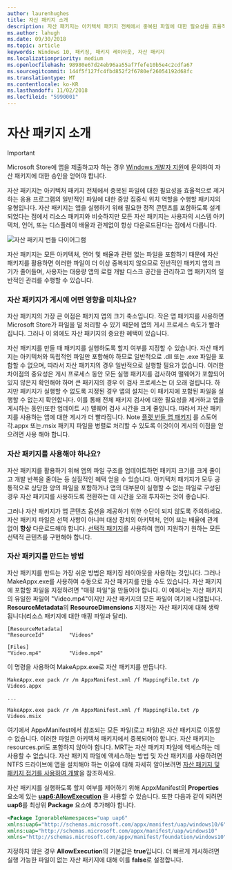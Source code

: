 ```yaml
---
author: laurenhughes
title: 자산 패키지 소개
description: 자산 패키지는 아키텍처 패키지 전체에서 중복된 파일에 대한 필요성을 효율적으로 제거하는 응용 프로그램의 일반적인 파일에 대한 중앙 집중식 위치 역할을 수행할 패키지의 유형입니다.
ms.author: lahugh
ms.date: 09/30/2018
ms.topic: article
keywords: Windows 10, 패키징, 패키지 레이아웃, 자산 패키지
ms.localizationpriority: medium
ms.openlocfilehash: 98980e67d24eb96aa55af7fefe10b5e4c2cdfa67
ms.sourcegitcommit: 144f5f127fc4fbd852f2f6780ef26054192d68fc
ms.translationtype: MT
ms.contentlocale: ko-KR
ms.lasthandoff: 11/02/2018
ms.locfileid: "5990001"
---
```

# <a name="introduction-to-asset-packages"></a>자산 패키지 소개

> [!IMPORTANT]
> Microsoft Store에 앱을 제출하고자 하는 경우 [Windows 개발자 지원](https://developer.microsoft.com/windows/support)에 문의하여 자산 패키지에 대한 승인을 얻어야 합니다.

자산 패키지는 아키텍처 패키지 전체에서 중복된 파일에 대한 필요성을 효율적으로 제거하는 응용 프로그램의 일반적인 파일에 대한 중앙 집중식 위치 역할을 수행할 패키지의 유형입니다. 자산 패키지는 앱을 실행하기 위해 필요한 정적 콘텐츠를 포함하도록 설계되었다는 점에서 리소스 패키지와 비슷하지만 모든 자산 패키지는 사용자의 시스템 아키텍처, 언어, 또는 디스플레이 배율과 관계없이 항상 다운로드된다는 점에서 다릅니다.

![자산 패키지 번들 다이어그램](images/primary-bundle.png)

자산 패키지는 모든 아키텍처, 언어 및 배율과 관련 없는 파일을 포함하기 때문에 자산 패키지를 활용하면 이러한 파일이 더 이상 중복되지 않으므로 전반적인 패키지 앱의 크기가 줄어들며, 사용자는 대용량 앱의 로컬 개발 디스크 공간을 관리하고 앱 패키지의 일반적인 관리를 수행할 수 있습니다. 

### <a name="how-do-asset-packages-affect-publishing"></a>자산 패키지가 게시에 어떤 영향을 미치나요?
자산 패키지의 가장 큰 이점은 패키지 앱의 크기 축소입니다. 작은 앱 패키지를 사용하면 Microsoft Store가 파일을 덜 처리할 수 있기 때문에 앱의 게시 프로세스 속도가 빨라집니다. 그러나 이 외에도 자산 패키지의 중요한 혜택이 있습니다.

자산 패키지를 만들 때 패키지를 실행하도록 할지 여부를 지정할 수 있습니다. 자산 패키지는 아키텍처와 독립적인 파일만 포함해야 하므로 일반적으로 .dll 또는 .exe 파일을 포함할 수 없으며, 따라서 자산 패키지의 경우 일반적으로 실행할 필요가 없습니다. 이러한 차이점의 중요성은 게시 프로세스 동안 모든 실행 패키지를 검사하여 맬웨어가 포함되어 있지 않은지 확인해야 하며 큰 패키지의 경우 이 검사 프로세스는 더 오래 걸립니다. 하지만 패키지가 실행할 수 없도록 지정된 경우 앱의 설치는 이 패키지에 포함된 파일을 실행할 수 없는지 확인합니다. 이를 통해 전체 패키지 검사에 대한 필요성을 제거하고 앱을 게시하는 동안(또한 업데이트 시) 맬웨어 검사 시간을 크게 줄입니다. 따라서 자산 패키지를 사용하는 앱에 대한 게시가 더 빨라집니다. Note [플랫 번들 앱 패키지](flat-bundles.md) 를 스토어 각.appx 또는.msix 패키지 파일을 병렬로 처리할 수 있도록 이것이이 게시의 이점을 얻으려면 사용 해야 합니다. 


### <a name="should-i-use-asset-packages"></a>자산 패키지를 사용해야 하나요?
자산 패키지를 활용하기 위해 앱의 파일 구조를 업데이트하면 패키지 크기를 크게 줄이고 개발 반복을 줄이는 등 실질적인 혜택 얻을 수 있습니다. 아키텍처 패키지가 모두 공통적으로 상당한 양의 파일을 포함하거나 앱의 대부분이 실행할 수 없는 파일로 구성된 경우 자산 패키지를 사용하도록 전환하는 데 시간을 오래 투자하는 것이 좋습니다.

그러나 자산 패키지가 앱 콘텐츠 옵션을 제공하기 위한 수단이 되지 않도록 주의하세요. 자산 패키지 파일은 선택 사항이 아니며 대상 장치의 아키텍처, 언어 또는 배율에 관계 없이 **항상** 다운로드해야 합니다. [선택적 패키지](optional-packages.md)를 사용하여 앱이 지원하기 원하는 모든 선택적 콘텐츠를 구현해야 합니다. 


### <a name="how-to-create-an-asset-package"></a>자산 패키지를 만드는 방법
자산 패키지를 만드는 가장 쉬운 방법은 패키징 레이아웃을 사용하는 것입니다. 그러나 MakeAppx.exe를 사용하여 수동으로 자산 패키지를 만들 수도 있습니다. 자산 패키지에 포함할 파일을 지정하려면 "매핑 파일"을 만들어야 합니다. 이 예에서는 자산 패키지의 유일한 파일이 "Video.mp4"이지만 자산 패키지의 모든 파일이 여기에 나열됩니다. **ResourceMetadata**의 **ResourceDimensions** 지정자는 자산 패키지에 대해 생략됩니다(리소스 패키지에 대한 매핑 파일과 달리).

```example 
[ResourceMetadata]
"ResourceId"        "Videos"

[Files]
"Video.mp4"         "Video.mp4"
```

이 명령을 사용하여 MakeAppx.exe로 자산 패키지를 만듭니다. 

```syntax 
MakeAppx.exe pack /r /m AppxManifest.xml /f MappingFile.txt /p Videos.appx

...

MakeAppx.exe pack /r /m AppxManifest.xml /f MappingFile.txt /p Videos.msix

```
여기에서 AppxManifest에서 참조되는 모든 파일(로고 파일)은 자산 패키지로 이동할 수 없습니다. 이러한 파일은 아키텍처 패키지에서 중복되어야 합니다. 자산 패키지는 resources.pri도 포함하지 않아야 합니다. MRT는 자산 패키지 파일에 액세스하는 데 사용할 수 없습니다. 자산 패키지 파일에 액세스하는 방법 및 자산 패키지를 사용하려면 NTFS 드라이브에 앱을 설치해야 하는 이유에 대해 자세히 알아보려면 [자산 패키지 및 패키지 접기를 사용하여 개발](Package-Folding.md)을 참조하세요.

자산 패키지를 실행하도록 할지 여부를 제어하기 위해 AppxManifest의 **Properties** 요소에 있는 **[uap6:AllowExecution](https://docs.microsoft.com/uwp/schemas/appxpackage/uapmanifestschema/element-uap6-allowexecution)** 을 사용할 수 있습니다. 또한 다음과 같이 되려면 **uap6**를 최상위 **Package** 요소에 추가해야 합니다. 

```XML
<Package IgnorableNamespaces="uap uap6" 
xmlns:uap6="http://schemas.microsoft.com/appx/manifest/uap/windows10/6" 
xmlns:uap="http://schemas.microsoft.com/appx/manifest/uap/windows10" 
xmlns="http://schemas.microsoft.com/appx/manifest/foundation/windows10">
```

 지정하지 않은 경우 **AllowExecution**의 기본값은 **true**입니다. 더 빠르게 게시하려면 실행 가능한 파일이 없는 자산 패키지에 대해 이를 **false**로 설정합니다.  



